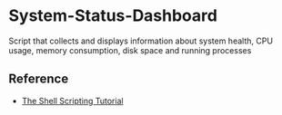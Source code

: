 # System-Status-Dashboard
Script that collects and displays information about system health, CPU usage, memory consumption, disk space and running processes


## Reference

- [The Shell Scripting Tutorial](https://www.shellscript.sh/)
